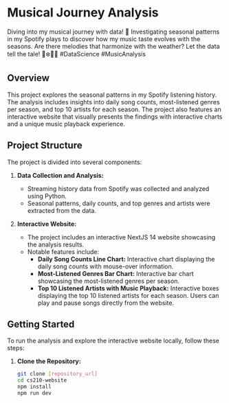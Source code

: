 # Musical Journey Analysis

Diving into my musical journey with data! 🎵 Investigating seasonal patterns in my Spotify plays to discover how my music taste evolves with the seasons. Are there melodies that harmonize with the weather? Let the data tell the tale! 🍂❄️🌷🌞 #DataScience #MusicAnalysis

## Overview

This project explores the seasonal patterns in my Spotify listening history. The analysis includes insights into daily song counts, most-listened genres per season, and top 10 artists for each season. The project also features an interactive website that visually presents the findings with interactive charts and a unique music playback experience.

## Project Structure

The project is divided into several components:

1. **Data Collection and Analysis:**
   - Streaming history data from Spotify was collected and analyzed using Python.
   - Seasonal patterns, daily counts, and top genres and artists were extracted from the data.

2. **Interactive Website:**
   - The project includes an interactive NextJS 14 website showcasing the analysis results.
   - Notable features include:
     - **Daily Song Counts Line Chart:** Interactive chart displaying the daily song counts with mouse-over information.
     - **Most-Listened Genres Bar Chart:** Interactive bar chart showcasing the most-listened genres per season.
     - **Top 10 Listened Artists with Music Playback:** Interactive boxes displaying the top 10 listened artists for each season. Users can play and pause songs directly from the website.

## Getting Started

To run the analysis and explore the interactive website locally, follow these steps:

1. **Clone the Repository:**
   ```bash
   git clone [repository_url]
   cd cs210-website
   npm install
   npm run dev
